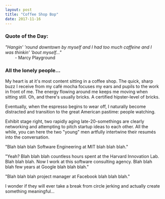 ```yaml
---
layout: post
title: "Coffee Shop Bop"
date: 2017-11-16
---
```


### Quote of the Day:
_"Hangin' 'round downtown by myself and I had too much caffeine and I was thinkin' 'bout myself..."_<br>
&nbsp;&nbsp;&nbsp;&nbsp;&nbsp;&nbsp;&nbsp;&nbsp;- Marcy Playground

### All the lonely people...

My heart is at it's most content sitting in a coffee shop. The quick, sharp buzz I receive from my café mocha focuses my ears and pupils to the work in front of me. The energy flowing around me keeps me moving when sitting still. Oh, and there's usually bricks. A certified hipster-level of bricks.

Eventually, when the espresso begins to wear off, I naturally become distracted and transition to the great American pastime: people watching.

Exhibit stage right, two rapidly aging late-20-somethings are clearly networking and attempting to pitch startup ideas to each other. All the while, you can here the two "young" men artfully intertwine their resumés into the conversation.

"Blah blah blah Software Engineering at MIT blah blah blah."

"Yeah? Blah blah blah countless hours spent at the Harvard Innovation Lab. Blah blah blah. Now I work at this software consulting agency. Blah blah blah few years at Google blah blah blah."

"Blah blah blah project manager at Facebook blah blah blah."

I wonder if they will ever take a break from circle jerking and actually create something meaningful...
